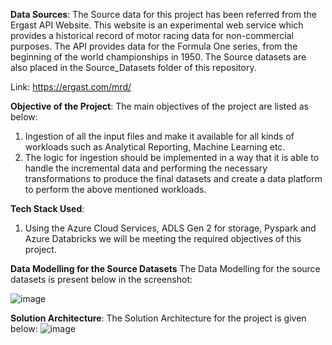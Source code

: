 **Data Sources**:
The Source data for this project has been referred from the Ergast API Website. This website is an experimental web service which provides a historical record of motor racing data for non-commercial purposes. The API provides data for the Formula One series, from the beginning of the world championships in 1950. The Source datasets are also placed in the Source_Datasets folder of this repository.

Link: https://ergast.com/mrd/

**Objective of the Project**:
The main objectives of the project are listed as below:
1. Ingestion of all the input files and make it available for all kinds of workloads such as Analytical Reporting, Machine Learning etc.
2. The logic for ingestion should be implemented in a way that it is able to handle the incremental data and performing the necessary transformations to produce the final datasets and create a data platform to perform the above mentioned workloads.

**Tech Stack Used**:
1. Using the Azure Cloud Services, ADLS Gen 2 for storage, Pyspark and Azure Databricks we will be meeting the required objectives of this project.

**Data Modelling for the Source Datasets**
The Data Modelling for the source datasets is present below in the screenshot:

![image](https://github.com/gauti1409/Formula1_Project/assets/41252711/0df7bf0a-5a58-4f33-a8e3-37d7f14071a3)

**Solution Architecture**:
The Solution Architecture for the project is given below:
![image](https://github.com/gauti1409/Formula1_Project/assets/41252711/a1d3ed9a-07ab-4854-8270-1a9f248d03f0)



